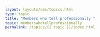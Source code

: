 ```yaml
---
layout: layouts/cms/topics.html
type: topic
title: "Members who tell professionally "
topic: memberswhotellprofessionally
permalink: /topics/{{ topic }}/index.html
---
```

